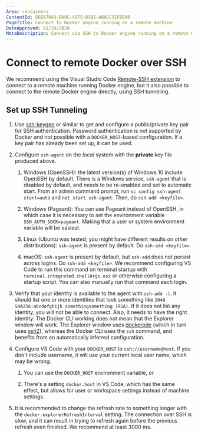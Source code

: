 ```yaml
---
Area: containers
ContentId: DDE07043-BA8C-4D75-B392-ABACC31F6EA8
PageTitle: Connect to Docker engine running on a remote machine
DateApproved: 01/29/2020
MetaDescription: Connect via SSH to Docker engine running on a remote machine and use the remote machine as a development environment for Visual Studio Code.
---
```

# Connect to remote Docker over SSH

We recommend using the Visual Studio Code [Remote-SSH extension](/docs/containers/choosing-dev-environment.md#remote-machine) to connect to a remote machine running Docker engine, but it also possible to connect to the remote Docker engine directly, using SSH tunneling.

## Set up SSH Tunneling

1. Use [ssh-keygen](https://www.ssh.com/ssh/keygen) or similar to get and configure a public/private key pair for SSH authentication. Password authentication is not supported by Docker and not possible with a `DOCKER_HOST`-based configuration. If a key pair has already been set up, it can be used.

1. Configure `ssh-agent` on the _local_ system with the **private** key file produced above.

    1. Windows (OpenSSH): the latest version(s) of Windows 10 include OpenSSH by default. There is a Windows service, `ssh-agent` that is disabled by default, and needs to be re-enabled and set to automatic start. From an admin command prompt, run `sc config ssh-agent start=auto` and `net start ssh-agent`. Then, do `ssh-add <keyfile>`.

    1. Windows (Pageant): You can use Pageant instead of OpenSSH, in which case it is necessary to set the environment variable `SSH_AUTH_SOCK=pageant`. Making that a user or system environment variable will be easiest.

    1. Linux (Ubuntu was tested; you might have different results on other distributions): `ssh-agent` is present by default. Do `ssh-add <keyfile>`.

    1. macOS: `ssh-agent` is present by default, but `ssh-add` does not persist across logins. Do `ssh-add <keyfile>`. We recommend configuring VS Code to run this command on terminal startup with `terminal.integrated.shellArgs.osx` or otherwise configuring a startup script. You can also manually run that command each login.

1. Verify that your identity is available to the agent with `ssh-add -l`. It should list one or more identities that look something like `2048 SHA256:abcdefghijk somethingsomething (RSA)`. If it does not list any identity, you will not be able to connect. Also, it needs to have the right identity. The Docker CLI working does not mean that the Explorer window will work. The Explorer window uses [dockerode](https://www.npmjs.com/package/dockerode) (which in turn uses [ssh2](https://www.npmjs.com/package/ssh2)), whereas the Docker CLI uses the `ssh` command, and benefits from an automatically inferred configuration.

1. Configure VS Code with your `DOCKER_HOST` to `ssh://username@host`. If you don't include username, it will use your current local user name, which may be wrong.

    1. You can use the `DOCKER_HOST` environment variable, or

    1. There's a setting `docker.host` in VS Code, which has the same effect, but allows for user or workspace settings instead of machine settings.

1. It is recommended to change the refresh rate to something longer with the `docker.explorerRefreshInterval` setting. The connection over SSH is slow, and it can result in trying to refresh again before the previous refresh even finished. We recommend at least 3000 ms.
